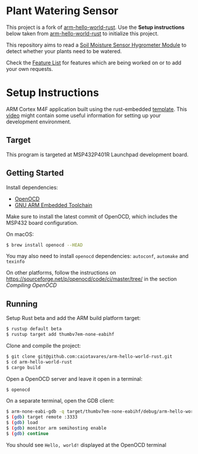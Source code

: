# Plant Watering Sensor

This project is a fork of [arm-hello-world-rust](https://github.com/caiotavares/arm-hello-world-rust).
Use the **Setup instructions** below taken from [arm-hello-world-rust](https://github.com/caiotavares/arm-hello-world-rust) to initialize this project.

This repository aims to read a [Soil Moisture Sensor Hygrometer Module](https://www.amazon.de/-/en/Aideepen-Hygrometer-Capacitive-Corrosion-Resistant/dp/B08GCRZVSR/ref=sr_1_1?crid=2W7XF8F4JKXZQ&dib=eyJ2IjoiMSJ9.Ny3kivPWKCRgx8Sjtrz7Fw.ohgDE1o5dPTlRXRLrAiAA_s1_pvnoX7SqPY2ZAuswf0&dib_tag=se&keywords=Aideepen+6+Pieces+Soil+Moisture+Sensor+Hygrometer+Module+V1.2+Capacitive+Corrosion+Resistant+Module+for+Plant+Watering+DIY&qid=1717084973&s=industrial&sprefix=aideepen+6+pieces+soil+moisture+sensor+hygrometer+module+v1.2+capacitive+corrosion+resistant+module+for+plant+watering+diy+%2Cindustrial%2C101&sr=1-1) to detect whether your plants need to be watered.

Check the [Feature List](feature_list.md) for features which are being worked on or to add your own requests.



# Setup Instructions

ARM Cortex M4F application built using the rust-embedded [template](https://github.com/rust-embedded/cortex-m-quickstart).
This [video](https://www.youtube.com/watch?v=TOAynddiu5M&ab_channel=TheRustyBits) might contain some useful information for setting up your development environment.

## Target

This program is targeted at MSP432P401R Launchpad development board.

## Getting Started

Install dependencies:

- [OpenOCD](http://openocd.org/)
- [GNU ARM Embedded Toolchain](https://developer.arm.com/tools-and-software/open-source-software/developer-tools/gnu-toolchain/gnu-rm)

Make sure to install the latest commit of OpenOCD, which includes the MSP432 board configuration.

On macOS:
```bash
$ brew install openocd --HEAD
```
You may also need to install `openocd` dependencies: `autoconf`, `automake` and `texinfo`

On other platforms, follow the instructions on https://sourceforge.net/p/openocd/code/ci/master/tree/ in the section *Compiling OpenOCD*

## Running

Setup Rust beta and add the ARM build platform target:
```bash
$ rustup default beta
$ rustup target add thumbv7em-none-eabihf
```

Clone and compile the project:
```bash
$ git clone git@github.com:caiotavares/arm-hello-world-rust.git
$ cd arm-hello-world-rust
$ cargo build
```

Open a OpenOCD server and leave it open in a terminal:

```bash
$ openocd
```

On a separate terminal, open the GDB client:

```bash
$ arm-none-eabi-gdb -q target/thumbv7em-none-eabihf/debug/arm-hello-world-rust
$ (gdb) target remote :3333
$ (gdb) load
$ (gdb) monitor arm semihosting enable
$ (gdb) continue
```

You should see `Hello, world!` displayed at the OpenOCD terminal
